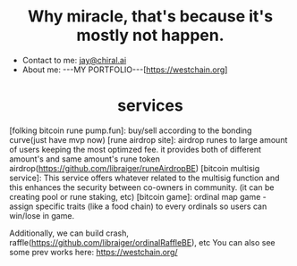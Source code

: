 <h1 align="center" font-weight="bold">
Why miracle, that's because it's mostly not happen.<br/>

</h1>

* Contact to me: jay@chiral.ai
* About me: ---MY PORTFOLIO---[https://westchain.org]

<h1 align="center" font-weight="bold">
services<br/>

</h1>

[folking bitcoin rune pump.fun]:
buy/sell according to the bonding curve(just have mvp now)
[rune airdrop site]:
airdrop runes to large amount of users keeping the most optimzed fee. it provides both of different amount's and same amount's rune token airdrop(https://github.com/libraiger/runeAirdropBE)
[bitcoin multisig service]:
This service offers whatever related to the multisig function and this enhances the security between co-owners in community.
(it can be creating pool or rune staking, etc)
[bitcoin game]:
ordinal map game - assign specific traits (like a food chain) to every ordinals so users can win/lose in game.
 
Additionally, we can build crash, raffle(https://github.com/libraiger/ordinalRaffleBE), etc
You can also see some prev works here: https://westchain.org/
